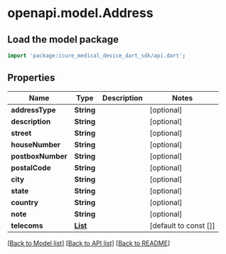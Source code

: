 # openapi.model.Address

## Load the model package
```dart
import 'package:icure_medical_device_dart_sdk/api.dart';
```

## Properties
Name | Type | Description | Notes
------------ | ------------- | ------------- | -------------
**addressType** | **String** |  | [optional]
**description** | **String** |  | [optional]
**street** | **String** |  | [optional]
**houseNumber** | **String** |  | [optional]
**postboxNumber** | **String** |  | [optional]
**postalCode** | **String** |  | [optional]
**city** | **String** |  | [optional]
**state** | **String** |  | [optional]
**country** | **String** |  | [optional]
**note** | **String** |  | [optional]
**telecoms** | [**List<Telecom>**](Telecom.md) |  | [default to const []]

[[Back to Model list]](../README.md#documentation-for-models) [[Back to API list]](../README.md#documentation-for-api-endpoints) [[Back to README]](../README.md)
